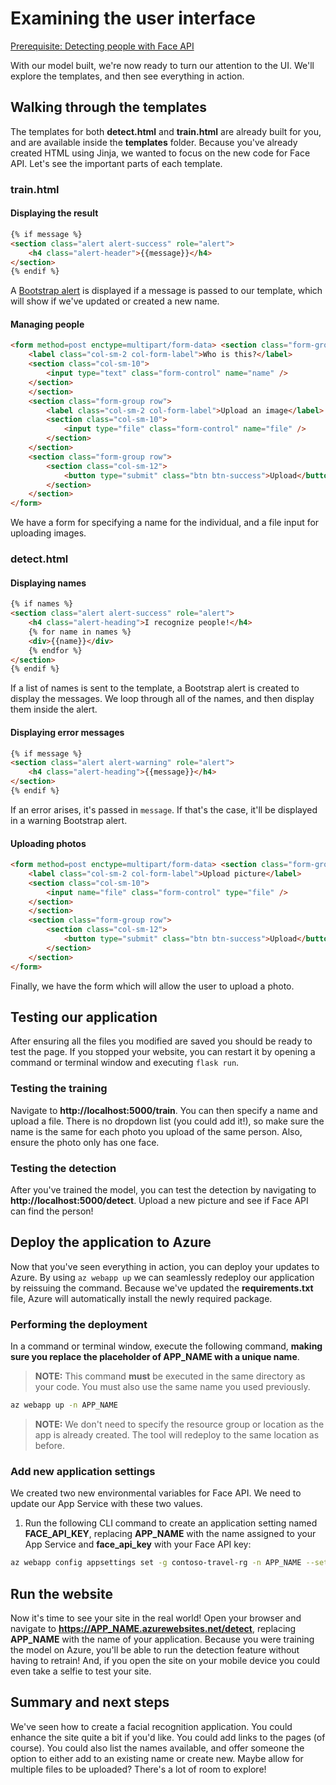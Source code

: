 # Examining the user interface

[Prerequisite: Detecting people with Face API](./detect-face-api.md)

With our model built, we're now ready to turn our attention to the UI. We'll explore the templates, and then see everything in action.

## Walking through the templates

The templates for both **detect.html** and **train.html** are already built for you, and are available inside the **templates** folder. Because you've already created HTML using Jinja, we wanted to focus on the new code for Face API. Let's see the important parts of each template.

### train.html

#### Displaying the result

``` html
{% if message %}
<section class="alert alert-success" role="alert">
    <h4 class="alert-header">{{message}}</h4>
</section>
{% endif %}
```

A [Bootstrap alert](https://getbootstrap.com/docs/4.0/components/alerts/) is displayed if a message is passed to our template, which will show if we've updated or created a new name.

#### Managing people

``` html
<form method=post enctype=multipart/form-data> <section class="form-group row">
    <label class="col-sm-2 col-form-label">Who is this?</label>
    <section class="col-sm-10">
        <input type="text" class="form-control" name="name" />
    </section>
    </section>
    <section class="form-group row">
        <label class="col-sm-2 col-form-label">Upload an image</label>
        <section class="col-sm-10">
            <input type="file" class="form-control" name="file" />
        </section>
    </section>
    <section class="form-group row">
        <section class="col-sm-12">
            <button type="submit" class="btn btn-success">Upload</button>
        </section>
    </section>
</form>
```

We have a form for specifying a name for the individual, and a file input for uploading images.

### detect.html

#### Displaying names

``` html
{% if names %}
<section class="alert alert-success" role="alert">
    <h4 class="alert-heading">I recognize people!</h4>
    {% for name in names %}
    <div>{{name}}</div>
    {% endfor %}
</section>
{% endif %}
```

If a list of names is sent to the template, a Bootstrap alert is created to display the messages. We loop through all of the names, and then display them inside the alert.

#### Displaying error messages

``` html
{% if message %}
<section class="alert alert-warning" role="alert">
    <h4 class="alert-heading">{{message}}</h4>
</section>
{% endif %}
```

If an error arises, it's passed in `message`. If that's the case, it'll be displayed in a warning Bootstrap alert.

#### Uploading photos

``` html
<form method=post enctype=multipart/form-data> <section class="form-group row">
    <label class="col-sm-2 col-form-label">Upload picture</label>
    <section class="col-sm-10">
        <input name="file" class="form-control" type="file" />
    </section>
    </section>
    <section class="form-group row">
        <section class="col-sm-12">
            <button type="submit" class="btn btn-success">Upload</button>
        </section>
    </section>
</form>
```

Finally, we have the form which will allow the user to upload a photo.

## Testing our application

After ensuring all the files you modified are saved you should be ready to test the page. If you stopped your website, you can restart it by opening a command or terminal window and executing `flask run`.

### Testing the training

Navigate to **http://localhost:5000/train**. You can then specify a name and upload a file. There is no dropdown list (you could add it!), so make sure the name is the same for each photo you upload of the same person. Also, ensure the photo only has one face.

### Testing the detection

After you've trained the model, you can test the detection by navigating to **http://localhost:5000/detect**. Upload a new picture and see if Face API can find the person!

## Deploy the application to Azure

Now that you've seen everything in action, you can deploy your updates to Azure. By using `az webapp up` we can seamlessly redeploy our application by reissuing the command. Because we've updated the **requirements.txt** file, Azure will automatically install the newly required package.

### Performing the deployment

In a command or terminal window, execute the following command, **making sure you replace the placeholder of APP_NAME with a unique name**.

> **NOTE:** This command **must** be executed in the same directory as your code. You must also use the same name you used previously.

``` bash
az webapp up -n APP_NAME
```

> **NOTE:** We don't need to specify the resource group or location as the app is already created. The tool will redeploy to the same location as before.

### Add new application settings

We created two new environmental variables for Face API. We need to update our App Service with these two values.

1. Run the following CLI command to create an application setting named **FACE_API_KEY**, replacing **APP_NAME** with the name assigned to your App Service and **face_api_key** with your Face API key:

``` bash
az webapp config appsettings set -g contoso-travel-rg -n APP_NAME --settings FACE_API_KEY=face_api_key
```

## Run the website

Now it's time to see your site in the real world! Open your browser and navigate to **https://APP_NAME.azurewebsites.net/detect**, replacing **APP_NAME** with the name of your application. Because you were training the model on Azure, you'll be able to run the detection feature without having to retrain! And, if you open the site on your mobile device you could even take a selfie to test your site.

## Summary and next steps

We've seen how to create a facial recognition application. You could enhance the site quite a bit if you'd like. You could add links to the pages (of course). You could also list the names available, and offer someone the option to either add to an existing name or create new. Maybe allow for multiple files to be uploaded? There's a lot of room to explore!
